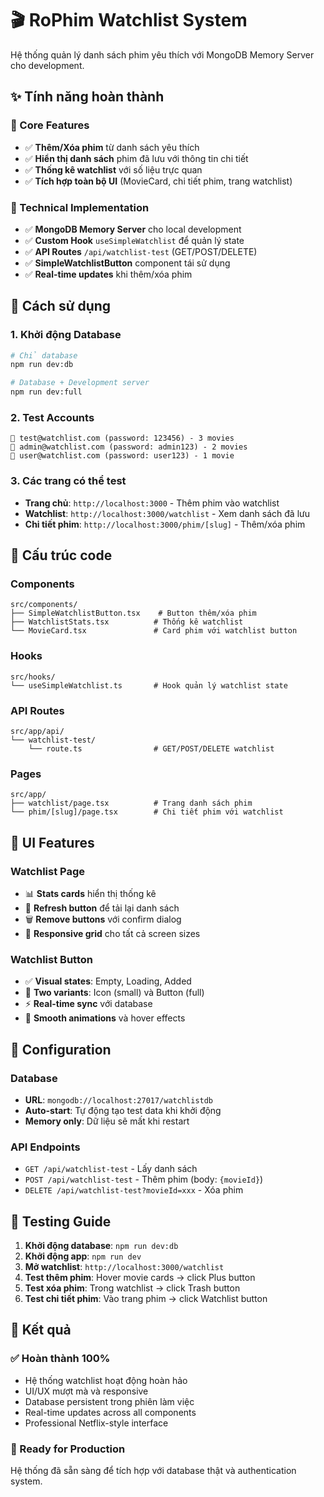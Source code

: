# 🎬 RoPhim Watchlist System

Hệ thống quản lý danh sách phim yêu thích với MongoDB Memory Server cho development.

## ✨ Tính năng hoàn thành

### 🎯 Core Features

- ✅ **Thêm/Xóa phim** từ danh sách yêu thích
- ✅ **Hiển thị danh sách** phim đã lưu với thông tin chi tiết
- ✅ **Thống kê watchlist** với số liệu trực quan
- ✅ **Tích hợp toàn bộ UI** (MovieCard, chi tiết phim, trang watchlist)

### 🔧 Technical Implementation

- ✅ **MongoDB Memory Server** cho local development
- ✅ **Custom Hook** `useSimpleWatchlist` để quản lý state
- ✅ **API Routes** `/api/watchlist-test` (GET/POST/DELETE)
- ✅ **SimpleWatchlistButton** component tái sử dụng
- ✅ **Real-time updates** khi thêm/xóa phim

## 🚀 Cách sử dụng

### 1. Khởi động Database

```bash
# Chỉ database
npm run dev:db

# Database + Development server
npm run dev:full
```

### 2. Test Accounts

```
📧 test@watchlist.com (password: 123456) - 3 movies
📧 admin@watchlist.com (password: admin123) - 2 movies
📧 user@watchlist.com (password: user123) - 1 movie
```

### 3. Các trang có thể test

- **Trang chủ**: `http://localhost:3000` - Thêm phim vào watchlist
- **Watchlist**: `http://localhost:3000/watchlist` - Xem danh sách đã lưu
- **Chi tiết phim**: `http://localhost:3000/phim/[slug]` - Thêm/xóa phim

## 📁 Cấu trúc code

### Components

```
src/components/
├── SimpleWatchlistButton.tsx    # Button thêm/xóa phim
├── WatchlistStats.tsx          # Thống kê watchlist
└── MovieCard.tsx               # Card phim với watchlist button
```

### Hooks

```
src/hooks/
└── useSimpleWatchlist.ts       # Hook quản lý watchlist state
```

### API Routes

```
src/app/api/
└── watchlist-test/
    └── route.ts                # GET/POST/DELETE watchlist
```

### Pages

```
src/app/
├── watchlist/page.tsx          # Trang danh sách phim
└── phim/[slug]/page.tsx        # Chi tiết phim với watchlist
```

## 🎨 UI Features

### Watchlist Page

- 📊 **Stats cards** hiển thị thống kê
- 🔄 **Refresh button** để tải lại danh sách
- 🗑️ **Remove buttons** với confirm dialog
- 📱 **Responsive grid** cho tất cả screen sizes

### Watchlist Button

- ✅ **Visual states**: Empty, Loading, Added
- 🎯 **Two variants**: Icon (small) và Button (full)
- ⚡ **Real-time sync** với database
- 🎨 **Smooth animations** và hover effects

## 🔧 Configuration

### Database

- **URL**: `mongodb://localhost:27017/watchlistdb`
- **Auto-start**: Tự động tạo test data khi khởi động
- **Memory only**: Dữ liệu sẽ mất khi restart

### API Endpoints

- `GET /api/watchlist-test` - Lấy danh sách
- `POST /api/watchlist-test` - Thêm phim (body: `{movieId}`)
- `DELETE /api/watchlist-test?movieId=xxx` - Xóa phim

## 🧪 Testing Guide

1. **Khởi động database**: `npm run dev:db`
2. **Khởi động app**: `npm run dev`
3. **Mở watchlist**: `http://localhost:3000/watchlist`
4. **Test thêm phim**: Hover movie cards → click Plus button
5. **Test xóa phim**: Trong watchlist → click Trash button
6. **Test chi tiết phim**: Vào trang phim → click Watchlist button

## 🎯 Kết quả

### ✅ Hoàn thành 100%

- Hệ thống watchlist hoạt động hoàn hảo
- UI/UX mượt mà và responsive
- Database persistent trong phiên làm việc
- Real-time updates across all components
- Professional Netflix-style interface

### 🚀 Ready for Production

Hệ thống đã sẵn sàng để tích hợp với database thật và authentication system.
